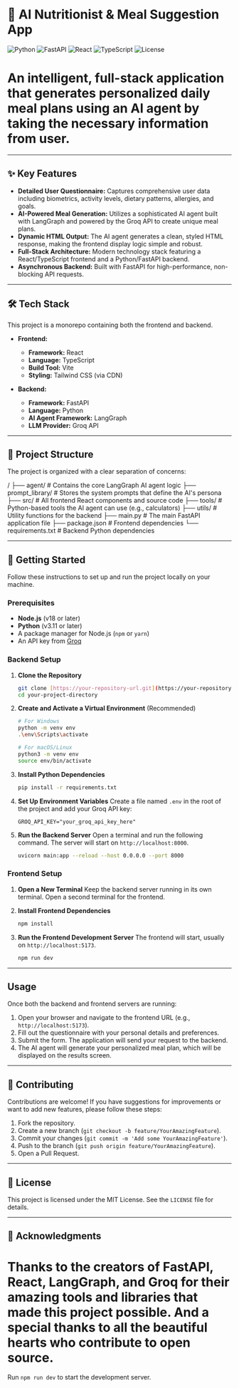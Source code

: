 # 🥗 AI Nutritionist & Meal Suggestion App

![Python](https://img.shields.io/badge/Python-3.11+-blue?logo=python&logoColor=white)
![FastAPI](https://img.shields.io/badge/FastAPI-0.111.0-green?logo=fastapi)
![React](https://img.shields.io/badge/React-18.2.0-blue?logo=react&logoColor=61DAFB)
![TypeScript](https://img.shields.io/badge/TypeScript-5.2.2-blue?logo=typescript)
![License](https://img.shields.io/badge/License-MIT-yellow.svg)


An intelligent, full-stack application that generates personalized daily meal plans using an AI agent by taking the necessary information from user.
=======



---

## ✨ Key Features


* **Detailed User Questionnaire:** Captures comprehensive user data including biometrics, activity levels, dietary patterns, allergies, and goals.
* **AI-Powered Meal Generation:** Utilizes a sophisticated AI agent built with LangGraph and powered by the Groq API to create unique meal plans.
* **Dynamic HTML Output:** The AI agent generates a clean, styled HTML response, making the frontend display logic simple and robust.
* **Full-Stack Architecture:** Modern technology stack featuring a React/TypeScript frontend and a Python/FastAPI backend.
* **Asynchronous Backend:** Built with FastAPI for high-performance, non-blocking API requests.

---

## 🛠️ Tech Stack

This project is a monorepo containing both the frontend and backend.

* **Frontend:**
    * **Framework:** React
    * **Language:** TypeScript
    * **Build Tool:** Vite
    * **Styling:** Tailwind CSS (via CDN)

* **Backend:**
    * **Framework:** FastAPI
    * **Language:** Python
    * **AI Agent Framework:** LangGraph
    * **LLM Provider:** Groq API

---

## 📂 Project Structure

The project is organized with a clear separation of concerns:

/
├── agent/                # Contains the core LangGraph AI agent logic
├── prompt_library/       # Stores the system prompts that define the AI's persona
├── src/                  # All frontend React components and source code
├── tools/                # Python-based tools the AI agent can use (e.g., calculators)
├── utils/                # Utility functions for the backend
├── main.py               # The main FastAPI application file
├── package.json          # Frontend dependencies
└── requirements.txt      # Backend Python dependencies

---

## 🚀 Getting Started

Follow these instructions to set up and run the project locally on your machine.

### Prerequisites

* **Node.js** (v18 or later)
* **Python** (v3.11 or later)
* A package manager for Node.js (`npm` or `yarn`)
* An API key from [Groq](https://console.groq.com/keys)

### Backend Setup

1.  **Clone the Repository**
    ```bash
    git clone [https://your-repository-url.git](https://your-repository-url.git)
    cd your-project-directory
    ```

2.  **Create and Activate a Virtual Environment** (Recommended)
    ```bash
    # For Windows
    python -m venv env
    .\env\Scripts\activate

    # For macOS/Linux
    python3 -m venv env
    source env/bin/activate
    ```

3.  **Install Python Dependencies**
    ```bash
    pip install -r requirements.txt
    ```

4.  **Set Up Environment Variables**
    Create a file named `.env` in the root of the project and add your Groq API key:
    ```env
    GROQ_API_KEY="your_groq_api_key_here"
    ```

5.  **Run the Backend Server**
    Open a terminal and run the following command. The server will start on `http://localhost:8000`.
    ```bash
    uvicorn main:app --reload --host 0.0.0.0 --port 8000
    ```

### Frontend Setup

1.  **Open a New Terminal**
    Keep the backend server running in its own terminal. Open a second terminal for the frontend.

2.  **Install Frontend Dependencies**
    ```bash
    npm install
    ```

3.  **Run the Frontend Development Server**
    The frontend will start, usually on `http://localhost:5173`.
    ```bash
    npm run dev
    ```

---

## Usage

Once both the backend and frontend servers are running:
1.  Open your browser and navigate to the frontend URL (e.g., `http://localhost:5173`).
2.  Fill out the questionnaire with your personal details and preferences.
3.  Submit the form. The application will send your request to the backend.
4.  The AI agent will generate your personalized meal plan, which will be displayed on the results screen.

---

## 🤝 Contributing

Contributions are welcome! If you have suggestions for improvements or want to add new features, please follow these steps:
1.  Fork the repository.
2.  Create a new branch (`git checkout -b feature/YourAmazingFeature`).
3.  Commit your changes (`git commit -m 'Add some YourAmazingFeature'`).
4.  Push to the branch (`git push origin feature/YourAmazingFeature`).
5.  Open a Pull Request.

---

## 📄 License

This project is licensed under the MIT License. See the `LICENSE` file for details.

---

## 🙏 Acknowledgments

**Thanks to the creators of FastAPI, React, LangGraph, and Groq for their amazing tools and libraries that made this project possible. And a special thanks to all the beautiful hearts who contribute to open source.**
=======
  Run `npm run dev` to start the development server.
